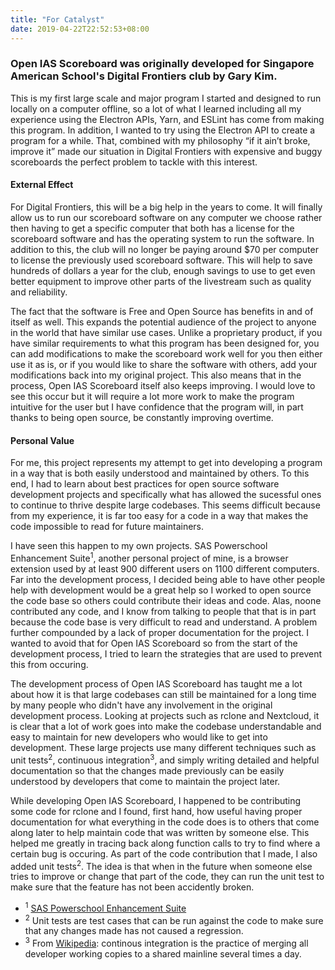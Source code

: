```yaml
---
title: "For Catalyst"
date: 2019-04-22T22:52:53+08:00
---
```


### Open IAS Scoreboard was originally developed for Singapore American School's Digital Frontiers club by Gary Kim.

This is my first large scale and major program I started and designed to run locally on a computer offline, so a lot of what I learned including all my experience using the Electron APIs, Yarn, and ESLint has come from making this program. In addition, I wanted to try using the Electron API to create a program for a while. That, combined with my philosophy “if it ain’t broke, improve it” made our situation in Digital Frontiers with expensive and buggy scoreboards the perfect problem to tackle with this interest.

#### External Effect

For Digital Frontiers, this will be a big help in the years to come. It will finally allow us to run our scoreboard software on any computer we choose rather then having to get a specific computer that both has a license for the scoreboard software and has the operating system to run the software. In addition to this, the club will no longer be paying around $70 per computer to license the previously used scoreboard software. This will help to save hundreds of dollars a year for the club, enough savings to use to get even better equipment to improve other parts of the livestream such as quality and reliability.

The fact that the software is Free and Open Source has benefits in and of itself as well. This expands the potential audience of the project to anyone in the world that have similar use cases. Unlike a proprietary product, if you have similar requirements to what this program has been designed for, you can add modifications to make the scoreboard work well for you then either use it as is, or if you would like to share the software with others, add your modifications back into my original project. This also means that in the process, Open IAS Scoreboard itself also keeps improving. I would love to see this occur but it will require a lot more work to make the program intuitive for the user but I have confidence that the program will, in part thanks to being open source, be constantly improving overtime.

#### Personal Value

For me, this project represents my attempt to get into developing a program in a way that is both easily understood and maintained by others. To this end, I had to learn about best practices for open source software development projects and specifically what has allowed the sucessful ones to continue to thrive despite large codebases. This seems difficult because from my experience, it is far too easy for a code in a way that makes the code impossible to read for future maintainers. 

I have seen this happen to my own projects. SAS Powerschool Enhancement Suite<sup>1</sup>, another personal project of mine, is a browser extension used by at least 900 different users on 1100 different computers. Far into the development process, I decided being able to have other people help with development would be a great help so I worked to open source the code base so others could contribute their ideas and code. Alas, noone contributed any code, and I know from talking to people that that is in part because the code base is very difficult to read and understand. A problem further compounded by a lack of proper documentation for the project. I wanted to avoid that for Open IAS Scoreboard so from the start of the development process, I tried to learn the strategies that are used to prevent this from occuring.

The development process of Open IAS Scoreboard has taught me a lot about how it is that large codebases can still be maintained for a long time by many people who didn't have any involvement in the original development process. Looking at projects such as rclone and Nextcloud, it is clear that a lot of work goes into make the codebase understandable and easy to maintain for new developers who would like to get into development. These large projects use many different techniques such as unit tests<sup>2</sup>, continuous integration<sup>3</sup>, and simply writing detailed and helpful documentation so that the changes made previously can be easily understood by developers that come to maintain the project later.

While developing Open IAS Scoreboard, I happened to be contributing some code for rclone and I found, first hand, how useful having proper documentation for what everything in the code does is to others that come along later to help maintain code that was written by someone else. This helped me greatly in tracing back along function calls to try to find where a certain bug is occuring. As part of the code contribution that I made, I also added unit tests<sup>2</sup>. The idea is that when in the future when someone else tries to improve or change that part of the code, they can run the unit test to make sure that the feature has not been accidently broken. 

- <sup>1</sup> [SAS Powerschool Enhancement Suite](https://gschool.ydgkim.com/saspowerschool/)
- <sup>2</sup> Unit tests are test cases that can be run against the code to make sure that any changes made has not caused a regression.
- <sup>3</sup> From [Wikipedia](https://en.wikipedia.org/wiki/Continuous_integration): continous integration is the practice of merging all developer working copies to a shared mainline several times a day. 